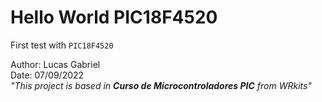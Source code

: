 # **Hello World PIC18F4520**
First test with `PIC18F4520`

Author: Lucas Gabriel <br/>
Date: 07/09/2022 <br/>
_"This project is based in **Curso de Microcontroladores PIC** from WRkits"_
